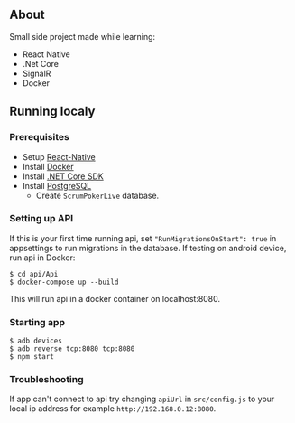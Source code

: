 ## About
Small side project made while learning:
- React Native
- .Net Core
- SignalR
- Docker

## Running localy
### Prerequisites
- Setup [React-Native](https://facebook.github.io/react-native/docs/getting-started.html)
- Install [Docker](https://www.docker.com/get-started)
- Install [.NET Core SDK](https://www.microsoft.com/net/download)
- Install [PostgreSQL](https://www.enterprisedb.com/downloads/postgres-postgresql-downloads)
    - Create ```ScrumPokerLive``` database.
### Setting up API
If this is your first time running api, set ```"RunMigrationsOnStart": true``` in appsettings to run migrations in the database.
If testing on android device, run api in Docker:
```
$ cd api/Api
$ docker-compose up --build
```
This will run api in a docker container on localhost:8080.
### Starting app
```
$ adb devices
$ adb reverse tcp:8080 tcp:8080
$ npm start
```
### Troubleshooting
If app can't connect to api try changing `apiUrl` in `src/config.js` to your local ip address for example `http://192.168.0.12:8080`.
